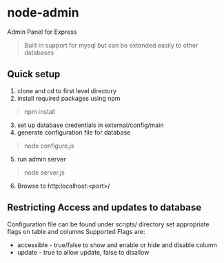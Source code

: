# node-admin
Admin Panel for Express
> Built in support for mysql but can be extended easily to other databases

## Quick setup
1. clone and cd to first level directory
2. install required packages using npm
> npm install
3. set up database credentials in external/config/main
4. generate configuration file for database
> node configure.js
5. run admin server
> node server.js
6. Browse to http:localhost:\<port\>/

## Restricting Access and updates to database
Configuration file can be found under scripts/ directory
set appropriate flags on table and columns
Supported Flags are:
- accessible \- true/false to show and enable or hide and disable column
- update \- true to allow update, false to disallow
